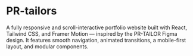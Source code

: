 # PR-tailors
A fully responsive and scroll-interactive portfolio website built with React, Tailwind CSS, and Framer Motion — inspired by the PR-TAILOR Figma design. It features smooth navigation, animated transitions, a mobile-first layout, and modular components.
